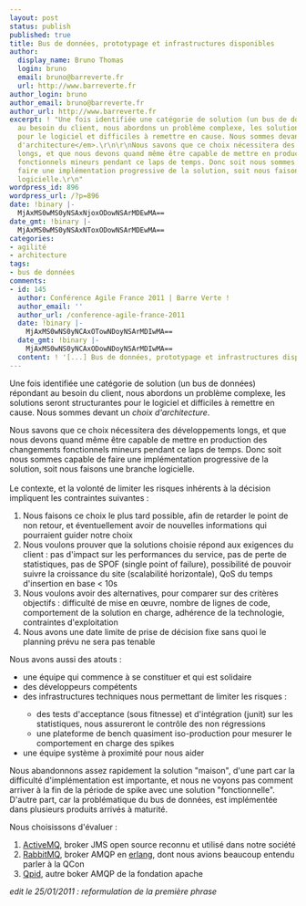 ```yaml
---
layout: post
status: publish
published: true
title: Bus de données, prototypage et infrastructures disponibles
author:
  display_name: Bruno Thomas
  login: bruno
  email: bruno@barreverte.fr
  url: http://www.barreverte.fr
author_login: bruno
author_email: bruno@barreverte.fr
author_url: http://www.barreverte.fr
excerpt: ! "Une fois identifiée une catégorie de solution (un bus de données) répondant
  au besoin du client, nous abordons un problème complexe, les solutions seront structurantes
  pour le logiciel et difficiles à remettre en cause. Nous sommes devant un <em>choix
  d'architecture</em>.\r\n\r\nNous savons que ce choix nécessitera des développements
  longs, et que nous devons quand même être capable de mettre en production des changements
  fonctionnels mineurs pendant ce laps de temps. Donc soit nous sommes capable de
  faire une implémentation progressive de la solution, soit nous faisons une branche
  logicielle.\r\n"
wordpress_id: 896
wordpress_url: /?p=896
date: !binary |-
  MjAxMS0wMS0yNSAxNjoxODowNSArMDEwMA==
date_gmt: !binary |-
  MjAxMS0wMS0yNSAxNToxODowNSArMDEwMA==
categories:
- agilité
- architecture
tags:
- bus de données
comments:
- id: 145
  author: Conférence Agile France 2011 | Barre Verte !
  author_email: ''
  author_url: /conference-agile-france-2011
  date: !binary |-
    MjAxMS0wNS0yNCAxOTowNDoyNSArMDIwMA==
  date_gmt: !binary |-
    MjAxMS0wNS0yNCAxODowNDoyNSArMDIwMA==
  content: ! '[...] Bus de données, prototypage et infrastructures disponibles [...]'
---
```

<p>Une fois identifiée une catégorie de solution (un bus de données) répondant au besoin du client, nous abordons un problème complexe, les solutions seront structurantes pour le logiciel et difficiles à remettre en cause. Nous sommes devant un <em>choix d'architecture</em>.</p>
<p>Nous savons que ce choix nécessitera des développements longs, et que nous devons quand même être capable de mettre en production des changements fonctionnels mineurs pendant ce laps de temps. Donc soit nous sommes capable de faire une implémentation progressive de la solution, soit nous faisons une branche logicielle.<br />
<a id="more"></a><a id="more-896"></a><br />
Le contexte, et la volonté de limiter les risques inhérents à la décision impliquent les contraintes suivantes :</p>
<ol>
<li>Nous faisons ce choix le plus tard possible, afin de retarder le point de non retour, et éventuellement avoir de nouvelles informations qui pourraient guider notre choix</li>
<li>Nous voulons prouver que la solutions choisie répond aux exigences du client : pas d'impact sur les performances du service, pas de perte de statistiques, pas de SPOF (single point of failure), possibilité de pouvoir suivre la croissance du site (scalabilité horizontale), QoS du temps d'insertion en base &lt; 10s</li>
<li>Nous voulons avoir des alternatives, pour comparer sur des critères objectifs : difficulté de mise en œuvre, nombre de lignes de code, comportement de la solution en charge, adhérence de la technologie, contraintes d'exploitation</li>
<li>Nous avons une date limite de prise de décision fixe sans quoi le planning prévu ne sera pas tenable</li>
</ol>
<p>Nous avons aussi des atouts :</p>
<ul>
<li>une équipe qui commence à se constituer et qui est solidaire</li>
<li>des développeurs compétents</li>
<li>des infrastructures techniques nous permettant de limiter les risques :</li>
<ul>
<li>des tests d'acceptance (sous fitnesse) et d'intégration (junit) sur les statistiques, nous assureront le contrôle des non régressions</li>
<li>une plateforme de bench quasiment iso-production pour mesurer le comportement en charge des spikes</li>
</ul>
<li>une équipe système à proximité pour nous aider</li>
</ul>
<p>Nous abandonnons assez rapidement la solution "maison", d'une part car la difficulté d'implémentation est importante, et nous ne voyons pas comment arriver à la fin de la période de spike avec une solution "fonctionnelle". D'autre part, car la problématique du bus de données, est implémentée dans plusieurs produits arrivés à maturité. </p>
<p>Nous choisissons d'évaluer : </p>
<ol>
<li><a href="http://activemq.apache.org/">ActiveMQ</a>, broker JMS open source reconnu et utilisé dans notre société</li>
<li><a href="http://www.rabbitmq.com/">RabbitMQ</a>, broker AMQP en <a href="http://www.erlang.org/">erlang</a>, dont nous avions beaucoup entendu parler à la QCon</li>
<li><a href="http://qpid.apache.org/">Qpid</a>, autre boker AMQP de la fondation apache</li>
</ol>
<p><em>edit le 25/01/2011 : reformulation de la première phrase</em></p>
